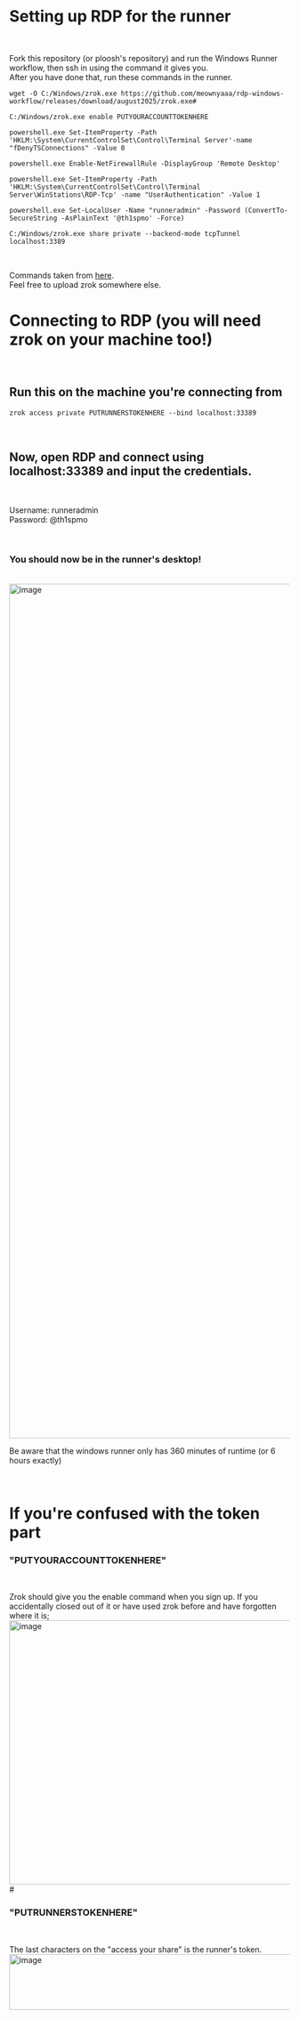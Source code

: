 # Setting up RDP for the runner

<br>

Fork this repository (or ploosh's repository) and run the Windows Runner workflow, then ssh in using the command it gives you.
<br>
After you have done that, run these commands in the runner.
```
wget -O C:/Windows/zrok.exe https://github.com/meownyaaa/rdp-windows-workflow/releases/download/august2025/zrok.exe#

C:/Windows/zrok.exe enable PUTYOURACCOUNTTOKENHERE

powershell.exe Set-ItemProperty -Path 'HKLM:\System\CurrentControlSet\Control\Terminal Server'-name "fDenyTSConnections" -Value 0

powershell.exe Enable-NetFirewallRule -DisplayGroup 'Remote Desktop'

powershell.exe Set-ItemProperty -Path 'HKLM:\System\CurrentControlSet\Control\Terminal Server\WinStations\RDP-Tcp' -name "UserAuthentication" -Value 1

powershell.exe Set-LocalUser -Name "runneradmin" -Password (ConvertTo-SecureString -AsPlainText '@th1spmo' -Force)

C:/Windows/zrok.exe share private --backend-mode tcpTunnel localhost:3389
```

<br>

Commands taken from [here](https://github.com/CYB3RKING/RDP?tab=readme-ov-file#rdp-code).
<br>
Feel free to upload zrok somewhere else. 
# Connecting to RDP (you will need zrok on your machine too!)
<br>

## Run this on the machine you're connecting from

`zrok access private PUTRUNNERSTOKENHERE --bind localhost:33389`

<br>

## Now, open RDP and connect using localhost:33389 and input the credentials.
<br>

Username: runneradmin
<br>
Password: @th1spmo

<br>

### You should now be in the runner's desktop!
<br>
<img width="2048" height="1536" alt="image" src="https://github.com/user-attachments/assets/3e89a05e-70dc-490d-bf6e-0674f78374fe" />
<br>

Be aware that the windows runner only has 360 minutes of runtime (or 6 hours exactly)

<br>

# If you're confused with the token part

### "PUTYOURACCOUNTTOKENHERE"
<br>

Zrok should give you the enable command when you sign up. If you accidentally closed out of it or have used zrok before and have forgotten where it is;
<img width="1524" height="475" alt="image" src="https://github.com/user-attachments/assets/b66a8625-77a5-4442-8cd6-a0a330d69dfe" />#

### "PUTRUNNERSTOKENHERE"
<br>

The last characters on the "access your share" is the runner's token.
<img width="711" height="100" alt="image" src="https://github.com/user-attachments/assets/a72587b3-e059-4f7e-95dc-2cba0f8a3223" />









